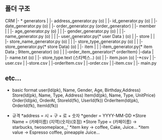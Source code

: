 ## 폴더 구조

CRM
|- * generators
|   |- address_generator.py (o)
|   |- id_generator.py (o)
|   |- date_generator.py (o)
|   |- order_generator.py (order_generator)
|   |- member
|   |  |- age_generator.py (o)
|   |  |- gender_generator.py (o)
|   |  |- name_generator.py (o)
|   |  |- user_generator.py(* user Data ) (o)
|   |- store
|   |  |- store_name_generator.py (o)
|   |  |- store_type_generator.py (o)
|   |  |- store_generator.py(* store Data) (o)
|   |- item
|   |  |-item_generator.py(* item Data ; 9item_generator) (o)
|   |  |-order_item_generator(* orderItem) 
|-data
|   |- name.txt (o)
|   |- store_type.text (스타벅스..) (o)
|   |- item.json (o)
|-*csv
|   |-user.csv
|   |-store.csv
|   |-orderItem.csv
|   |-order.csv
|   |-item.csv
|
|- main.py


## etc...
* basic format
user(Id(pk), Name, Gender, Age, Birthday,Address)
Store(Id(pk), Name, Type, Address)
Item(Id(pk), Name, Type, UnitPrice)
Order(Id(pk), OrderAt, StoreId(fk), UserId(fk))
OrderItem(Id(pk), OrderId(fk), ItemId(fk))


* 규격
*address = 시 + 구 + 로 + 숫자
*gender = YYYY-MM-DD
*Store Name = (카페이름) (지역)(숫자)(호점)
*Store Type = (카페이름) -> starbucks, twosomeplace,,,'
*item key -> coffee, Cake, Juice...
*item value -> Espresso coffee, pineapple Juice...

